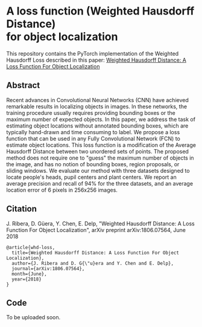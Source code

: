# A loss function (Weighted Hausdorff Distance)  <br>for object localization

  This repository contains the PyTorch implementation of the Weighted Hausdorff Loss described in this paper:
  [Weighted Hausdorff Distance: A Loss Function For Object Localization](https://arxiv.org/abs/1806.07564)
  
  ## Abstract
  Recent advances in Convolutional Neural Networks (CNN) have achieved remarkable results in localizing objects in images. In these networks, the training procedure usually requires providing bounding boxes or the maximum number of expected objects. In this paper, we address the task of estimating object locations without annotated bounding boxes, which are typically hand-drawn and time consuming to label. We propose a loss function that can be used in any Fully Convolutional Network (FCN) to estimate object locations. This loss function is a modification of the Average Hausdorff Distance between two unordered sets of points. The proposed method does not require one to "guess" the maximum number of objects in the image, and has no notion of bounding boxes, region proposals, or sliding windows. We evaluate our method with three datasets designed to locate people's heads, pupil centers and plant centers. We report an average precision and recall of 94% for the three datasets, and an average location error of 6 pixels in 256x256 images. 
  
  ## Citation
  J. Ribera, D. G&uuml;era, Y. Chen, E. Delp, "Weighted Hausdorff Distance: A Loss Function For Object Localization", arXiv preprint arXiv:1806.07564, June 2018
  
```
@article{whd-loss,
  title={Weighted Hausdorff Distance: A Loss Function For Object Localization},
  author={J. Ribera and D. G{\"u}era and Y. Chen and E. Delp},
  journal={arXiv:1806.07564},
  month={June},
  year={2018}
}
```

  ## Code
  To be uploaded soon.
